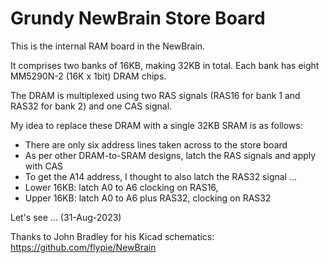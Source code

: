 # Grundy NewBrain Store Board

This is the internal RAM board in the NewBrain.<br>

It comprises two banks of 16KB, making 32KB in total.  Each bank has eight MM5290N-2 (16K x 1bit) DRAM chips.<br>

The DRAM is multiplexed using two RAS signals (RAS16 for bank 1 and RAS32 for bank 2) and one CAS signal.<br>

My idea to replace these DRAM with a single 32KB SRAM is as follows:<br>
- There are only six address lines taken across to the store board<br>
- As per other DRAM-to-SRAM designs, latch the RAS signals and apply with CAS<br>
- To get the A14 address, I thought to also latch the RAS32 signal ... <br>
- Lower 16KB: latch A0 to A6 clocking on RAS16,<br>
- Upper 16KB: latch A0 to A6 plus RAS32, clocking on RAS32<br>

Let's see ... (31-Aug-2023)<br>

Thanks to John Bradley for his Kicad schematics:<br>
https://github.com/flypie/NewBrain

